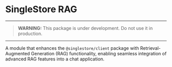 # SingleStore RAG

---

> **WARNING:** This package is under development. Do not use it in production.

---

A module that enhances the `@singlestore/client` package with Retrieval-Augmented Generation (RAG) functionality, enabling seamless integration of advanced RAG features into a chat application.
